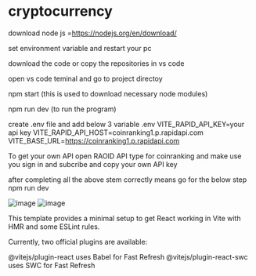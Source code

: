 # cryptocurrency

download node js =https://nodejs.org/en/download/

set environment variable and restart your pc

download the code or copy the repositories in vs code

open vs code teminal and go to project directoy

npm start (this is used to download necessary node modules)

npm run dev (to run the program)

create .env file and add below 3 variable .env VITE_RAPID_API_KEY=your api key VITE_RAPID_API_HOST=coinranking1.p.rapidapi.com VITE_BASE_URL=https://coinranking1.p.rapidapi.com

To get your own API open RAOID API type for coinranking and make use you sign in and subcribe and copy your own API key

after completing all the above stem correctly means go for the below step npm run dev

![image](https://github.com/user-attachments/assets/d9ef2cc7-5c92-42cb-8fa1-a93df715dd65)
![image](https://github.com/user-attachments/assets/67fa05e0-c6ed-49a0-a93b-b1bdaf02ab60)


This template provides a minimal setup to get React working in Vite with HMR and some ESLint rules.

Currently, two official plugins are available:

@vitejs/plugin-react uses Babel for Fast Refresh
@vitejs/plugin-react-swc uses SWC for Fast Refresh
